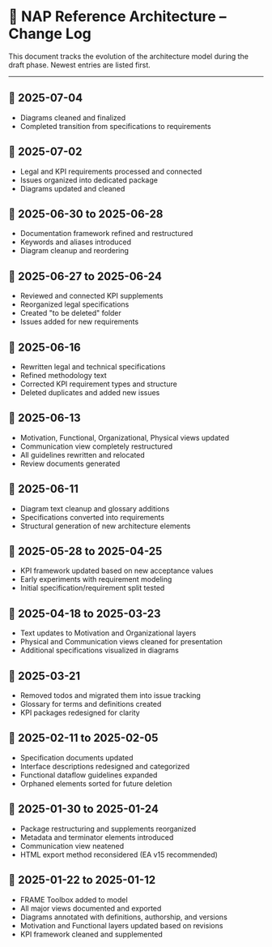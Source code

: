 # 📜 NAP Reference Architecture – Change Log

This document tracks the evolution of the architecture model during the draft phase. Newest entries are listed first.

---

## 🔄 2025-07-04
- Diagrams cleaned and finalized  
- Completed transition from specifications to requirements

## 🔄 2025-07-02
- Legal and KPI requirements processed and connected  
- Issues organized into dedicated package  
- Diagrams updated and cleaned

## 🔄 2025-06-30 to 2025-06-28
- Documentation framework refined and restructured  
- Keywords and aliases introduced  
- Diagram cleanup and reordering

## 🔄 2025-06-27 to 2025-06-24
- Reviewed and connected KPI supplements  
- Reorganized legal specifications  
- Created "to be deleted" folder  
- Issues added for new requirements

## 🔄 2025-06-16
- Rewritten legal and technical specifications  
- Refined methodology text  
- Corrected KPI requirement types and structure  
- Deleted duplicates and added new issues

## 🔄 2025-06-13
- Motivation, Functional, Organizational, Physical views updated  
- Communication view completely restructured  
- All guidelines rewritten and relocated  
- Review documents generated

## 🔄 2025-06-11
- Diagram text cleanup and glossary additions  
- Specifications converted into requirements  
- Structural generation of new architecture elements

## 🔄 2025-05-28 to 2025-04-25
- KPI framework updated based on new acceptance values  
- Early experiments with requirement modeling  
- Initial specification/requirement split tested

## 🔄 2025-04-18 to 2025-03-23
- Text updates to Motivation and Organizational layers  
- Physical and Communication views cleaned for presentation  
- Additional specifications visualized in diagrams

## 🔄 2025-03-21
- Removed todos and migrated them into issue tracking  
- Glossary for terms and definitions created  
- KPI packages redesigned for clarity

## 🔄 2025-02-11 to 2025-02-05
- Specification documents updated  
- Interface descriptions redesigned and categorized  
- Functional dataflow guidelines expanded  
- Orphaned elements sorted for future deletion

## 🔄 2025-01-30 to 2025-01-24
- Package restructuring and supplements reorganized  
- Metadata and terminator elements introduced  
- Communication view neatened  
- HTML export method reconsidered (EA v15 recommended)

## 🔄 2025-01-22 to 2025-01-12
- FRAME Toolbox added to model  
- All major views documented and exported  
- Diagrams annotated with definitions, authorship, and versions  
- Motivation and Functional layers updated based on revisions  
- KPI framework cleaned and supplemented
